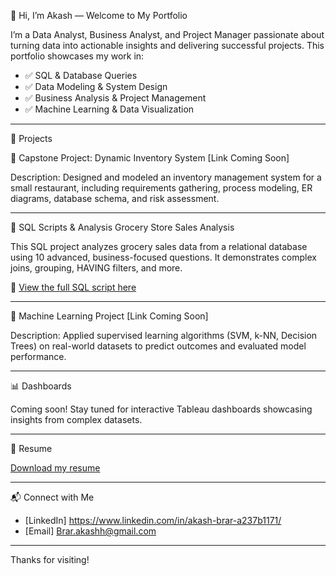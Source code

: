 👋 Hi, I’m Akash — Welcome to My Portfolio

I’m a Data Analyst, Business Analyst, and Project Manager passionate about turning data into actionable insights and delivering successful projects. This portfolio showcases my work in:

- ✅ SQL & Database Queries
- ✅ Data Modeling & System Design
- ✅ Business Analysis & Project Management
- ✅ Machine Learning & Data Visualization

---

📂 Projects

📌 Capstone Project: Dynamic Inventory System
[Link Coming Soon]

Description: Designed and modeled an inventory management system for a small restaurant, including requirements gathering, process modeling, ER diagrams, database schema, and risk assessment.

---

📌 SQL Scripts & Analysis
Grocery Store Sales Analysis

This SQL project analyzes grocery sales data from a relational database using 10 advanced, business-focused questions. It demonstrates complex joins, grouping, HAVING filters, and more.

📄 [View the full SQL script here](./grocery_sales_analysis.sql)

---

📌 Machine Learning Project
[Link Coming Soon]

Description: Applied supervised learning algorithms (SVM, k-NN, Decision Trees) on real-world datasets to predict outcomes and evaluated model performance.

---

📊 Dashboards

Coming soon! Stay tuned for interactive Tableau dashboards showcasing insights from complex datasets.

---

📄 Resume

[Download my resume](https://github.com/Akash24-Berlin/akash-data-portfolio/blob/main/Akash%20Brar%20Resume%20Berlin.pdf)

---

📬 Connect with Me

- [LinkedIn] https://www.linkedin.com/in/akash-brar-a237b1171/ 
- [Email] Brar.akashh@gmail.com

---

Thanks for visiting!
